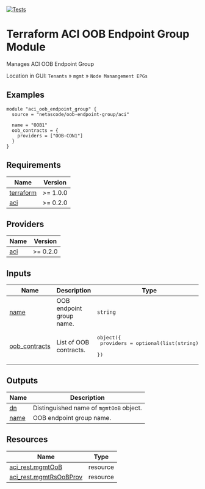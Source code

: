 <!-- BEGIN_TF_DOCS -->
[![Tests](https://github.com/netascode/terraform-aci-oob-endpoint-group/actions/workflows/test.yml/badge.svg)](https://github.com/netascode/terraform-aci-oob-endpoint-group/actions/workflows/test.yml)

# Terraform ACI OOB Endpoint Group Module

Manages ACI OOB Endpoint Group

Location in GUI:
`Tenants` » `mgmt` » `Node Manangement EPGs`

## Examples

```hcl
module "aci_oob_endpoint_group" {
  source = "netascode/oob-endpoint-group/aci"

  name = "OOB1"
  oob_contracts = {
    providers = ["OOB-CON1"]
  }
}

```

## Requirements

| Name | Version |
|------|---------|
| <a name="requirement_terraform"></a> [terraform](#requirement\_terraform) | >= 1.0.0 |
| <a name="requirement_aci"></a> [aci](#requirement\_aci) | >= 0.2.0 |

## Providers

| Name | Version |
|------|---------|
| <a name="provider_aci"></a> [aci](#provider\_aci) | >= 0.2.0 |

## Inputs

| Name | Description | Type | Default | Required |
|------|-------------|------|---------|:--------:|
| <a name="input_name"></a> [name](#input\_name) | OOB endpoint group name. | `string` | n/a | yes |
| <a name="input_oob_contracts"></a> [oob\_contracts](#input\_oob\_contracts) | List of OOB contracts. | <pre>object({<br>    providers = optional(list(string))<br>  })</pre> | `{}` | no |

## Outputs

| Name | Description |
|------|-------------|
| <a name="output_dn"></a> [dn](#output\_dn) | Distinguished name of `mgmtOoB` object. |
| <a name="output_name"></a> [name](#output\_name) | OOB endpoint group name. |

## Resources

| Name | Type |
|------|------|
| [aci_rest.mgmtOoB](https://registry.terraform.io/providers/netascode/aci/latest/docs/resources/rest) | resource |
| [aci_rest.mgmtRsOoBProv](https://registry.terraform.io/providers/netascode/aci/latest/docs/resources/rest) | resource |
<!-- END_TF_DOCS -->
